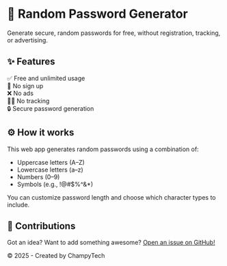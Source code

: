 # 🔐 Random Password Generator

Generate secure, random passwords for free, without registration, tracking, or advertising.

## ✨ Features

✅ Free and unlimited usage<br>
🚫 No sign up<br>
❌ No ads<br>
🕵️‍♂️ No tracking<br>
🔒 Secure password generation

## ⚙️ How it works

This web app generates random passwords using a combination of:

- Uppercase letters (A–Z)
- Lowercase letters (a–z)
- Numbers (0–9)
- Symbols (e.g., !@#$%^&*)

You can customize password length and choose which character types to include.

## 🙌 Contributions
Got an idea? Want to add something awesome? <a href="https://github.com/ChampyTech/random-password-generator/issues/new" target="_blank">Open an issue on GitHub!</a>

© 2025 - Created by ChampyTech